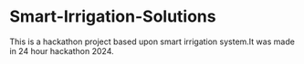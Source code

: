 # Smart-Irrigation-Solutions
This is a hackathon project based upon smart irrigation system.It was made in 24 hour hackathon 2024.
